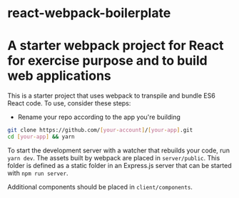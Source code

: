 # react-webpack-boilerplate

# A starter webpack project for React for exercise purpose and to build web applications

This is a starter project that uses webpack to transpile and bundle ES6 React code. To use, consider these steps:

* Rename your repo according to the app you're building

```sh
git clone https://github.com/[your-account]/[your-app].git
cd [your-app] && yarn
```

To start the development server with a watcher that rebuilds your code, run `yarn dev`. The assets built by webpack are placed in `server/public`. This folder is defined as a static folder in an Express.js server that can be started with `npm run server`.

Additional components should be placed in `client/components`.

